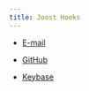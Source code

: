 ```yaml
---
title: Joost Hoeks
---
```


- [E-mail](mailto:joosthoeks@gmail.com)

- [GitHub](https://github.com/joosthoeks)

- [Keybase](https://keybase.io/joosthoeks)


